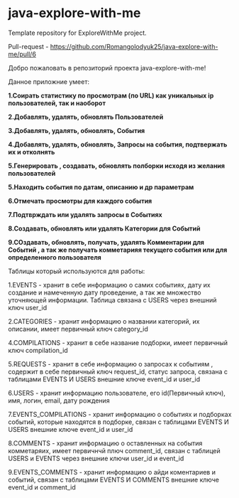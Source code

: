 # java-explore-with-me
Template repository for ExploreWithMe project.

Pull-request - https://github.com/Romangolodyuk25/java-explore-with-me/pull/6

Добро пожаловать в репозиторий проекта java-explore-with-me!

Данное приложние умеет:

**1.Соирать статистику по просмотрам (по URL) как уникальных ip пользователей, так и наоборот**

**2.Добавлять, удалять, обновлять Пользователей**

**3.Добавлять, удалять, обновлять, События**

**4.Добавлять, удалять, обновлять, Запросы на события, подтвержать их и отколнять**

**5.Генерировать , создавать, обновлять полборки исходя из желания пользователей**

**5.Находить события по датам, описанию и др параметрам**

**6.Отмечать просмотры для каждого события**

**7.Подтврждать или удалять запросы в Событиях**

**8.Создавать, обновлять или удалять Категории для Событий**

**9.СОздавать, обновлять, получать, удалять Комментарии для Событий , а так же получать комметарияя текущего события или для определенного пользователя**

Таблицы который используются для работы:

1.EVENTS - хранит в себе информацию о самих событиях, дату их создание и намеченную дату проведение, а так же множество уточняющей информации.
Таблица связана с USERS через внешний ключ user_id

2.CATEGORIES - хранит информацию о названии категорий, их описании, имеет первичный ключ category_id

4.COMPILATIONS - хранит в себе название подборки, имеет первичный ключ compilation_id

5.REQUESTS - хранит в себе информацию о запросах к событиям , содержит в себе первичный ключ request_id, статус запроса, связана с таблицами EVENTS И USERS внешние ключе event_id и user_id

6.USERS - хранит информацию пользователе, его id(Первичный ключ), имя, логин, email, дату рождения

7.EVENTS_COMPILATIONS - хранит информацию о событиях и подборках событий, которые находятся в подборке, связан с таблицами EVENTS И USERS внешние ключе event_id и user_id

8.COMMENTS - хранит информацию о оставленных на события комметаряих, имеет первичнчй плюч comment_id, связан с таблицей USERS и EVENTS через внешние ключи user_id и event_id

9.EVENTS_COMMENTS - хранит информацию о айди коментариев и событий, связан с таблицами EVENTS И COMMENTS внешние ключе event_id и comment_id






